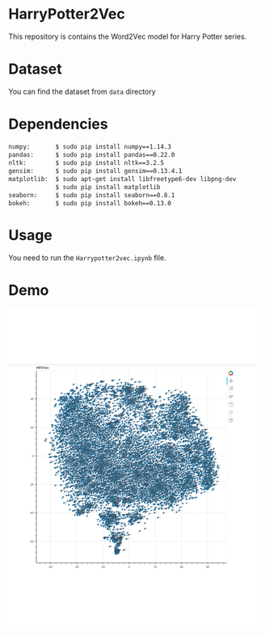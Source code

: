 # HarryPotter2Vec

This repository is contains the Word2Vec model for Harry Potter series.


# Dataset 

You can find the dataset from `data` directory

# Dependencies

```
numpy:       $ sudo pip install numpy==1.14.3
pandas:      $ sudo pip install pandas==0.22.0
nltk:        $ sudo pip install nltk==3.2.5
gensim:      $ sudo pip install gensim==0.13.4.1
matplotlib:  $ sudo apt-get install libfreetype6-dev libpng-dev
             $ sudo pip install matplotlib 
seaborn:     $ sudo pip install seaborn==0.8.1
bokeh:       $ sudo pip install bokeh==0.13.0

```

# Usage

You need to run the `Harrypotter2vec.ipynb` file.


# Demo
<img src="https://raw.githubusercontent.com/jalajthanaki/HarryPotter2Vec/master/Demo_videos/hp2vec.gif" alt="demo" style="max-width:100%;">
